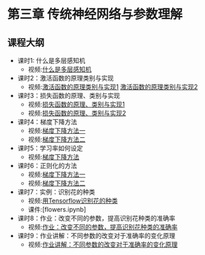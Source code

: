 # 第三章 传统神经网络与参数理解 
## 课程大纲
- 课时1: 什么是多层感知机
    - 视频:[什么是多层感知机]()
- 课时2：激活函数的原理类别与实现
    - 视频:[激活函数的原理类别与实现1]()
           [激活函数的原理类别与实现2]()
- 课时3：损失函数的原理、类别与实现
    - 视频:[损失函数的原理、类别与实现1]()
    - 视频:[损失函数的原理、类别与实现2]()
- 课时4：梯度下降方法
    - 视频:[梯度下降方法一]()
    - 视频:[梯度下降方法二]()
- 课时5：学习率如何设定
    - 视频:[梯度下降方法]()
- 课时6：正则化的方法
    - 视频:[梯度下降方法一]()
    - 视频:[梯度下降方法二]()
- 课时7：实例：识别花的种类
    - 视频:[用Tensorflow识别花的种类]()
    - 课件:[flowers.ipynb]
- 课时8：作业：改变不同的参数，提高识别花种类的准确率
    - 视频:[作业：改变不同的参数，提高识别花种类的准确率]()
- 课时9：作业讲解：不同参数的改变对于准确率的变化原理
    - 视频:[作业讲解：不同参数的改变对于准确率的变化原理]() 
